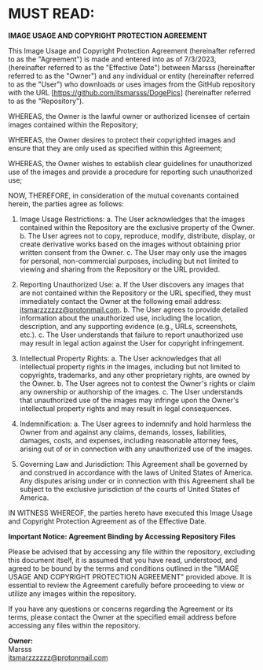 # MUST READ:

**IMAGE USAGE AND COPYRIGHT PROTECTION AGREEMENT**

This Image Usage and Copyright Protection Agreement (hereinafter referred to as the "Agreement") is made and entered into as of 7/3/2023, (hereinafter referred to as the "Effective Date") between Marsss (hereinafter referred to as the "Owner") and any individual or entity (hereinafter referred to as the "User") who downloads or uses images from the GitHub repository with the URL [https://github.com/itsmarsss/DogePics] (hereinafter referred to as the "Repository").

WHEREAS, the Owner is the lawful owner or authorized licensee of certain images contained within the Repository;

WHEREAS, the Owner desires to protect their copyrighted images and ensure that they are only used as specified within this Agreement;

WHEREAS, the Owner wishes to establish clear guidelines for unauthorized use of the images and provide a procedure for reporting such unauthorized use;

NOW, THEREFORE, in consideration of the mutual covenants contained herein, the parties agree as follows:

1. Image Usage Restrictions:
   a. The User acknowledges that the images contained within the Repository are the exclusive property of the Owner.
   b. The User agrees not to copy, reproduce, modify, distribute, display, or create derivative works based on the images without obtaining prior written consent from the Owner.
   c. The User may only use the images for personal, non-commercial purposes, including but not limited to viewing and sharing from the Repository or the URL provided.

2. Reporting Unauthorized Use:
   a. If the User discovers any images that are not contained within the Repository or the URL specified, they must immediately contact the Owner at the following email address: itsmarzzzzzz@protonmail.com.
   b. The User agrees to provide detailed information about the unauthorized use, including the location, description, and any supporting evidence (e.g., URLs, screenshots, etc.).
   c. The User understands that failure to report unauthorized use may result in legal action against the User for copyright infringement.

3. Intellectual Property Rights:
   a. The User acknowledges that all intellectual property rights in the images, including but not limited to copyrights, trademarks, and any other proprietary rights, are owned by the Owner.
   b. The User agrees not to contest the Owner's rights or claim any ownership or authorship of the images.
   c. The User understands that unauthorized use of the images may infringe upon the Owner's intellectual property rights and may result in legal consequences.

4. Indemnification:
   a. The User agrees to indemnify and hold harmless the Owner from and against any claims, demands, losses, liabilities, damages, costs, and expenses, including reasonable attorney fees, arising out of or in connection with any unauthorized use of the images.

5. Governing Law and Jurisdiction:
   This Agreement shall be governed by and construed in accordance with the laws of United States of America. Any disputes arising under or in connection with this Agreement shall be subject to the exclusive jurisdiction of the courts of United States of America.

IN WITNESS WHEREOF, the parties hereto have executed this Image Usage and Copyright Protection Agreement as of the Effective Date.

**Important Notice: Agreement Binding by Accessing Repository Files**

Please be advised that by accessing any file within the repository, excluding this document itself, it is assumed that you have read, understood, and agreed to be bound by the terms and conditions outlined in the "IMAGE USAGE AND COPYRIGHT PROTECTION AGREEMENT" provided above. It is essential to review the Agreement carefully before proceeding to view or utilize any images within the repository.

If you have any questions or concerns regarding the Agreement or its terms, please contact the Owner at the specified email address before accessing any files within the repository.

**Owner:**  
Marsss  
itsmarzzzzzz@protonmail.com
